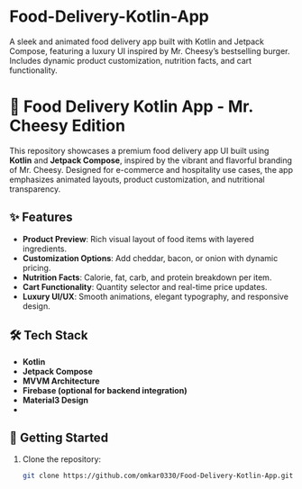 # Food-Delivery-Kotlin-App
A sleek and animated food delivery app built with Kotlin and Jetpack Compose, featuring a luxury UI inspired by Mr. Cheesy’s bestselling burger. Includes dynamic product customization, nutrition facts, and cart functionality.
# 🍔 Food Delivery Kotlin App - Mr. Cheesy Edition

This repository showcases a premium food delivery app UI built using **Kotlin** and **Jetpack Compose**, inspired by the vibrant and flavorful branding of Mr. Cheesy. Designed for e-commerce and hospitality use cases, the app emphasizes animated layouts, product customization, and nutritional transparency.

## ✨ Features

- **Product Preview**: Rich visual layout of food items with layered ingredients.
- **Customization Options**: Add cheddar, bacon, or onion with dynamic pricing.
- **Nutrition Facts**: Calorie, fat, carb, and protein breakdown per item.
- **Cart Functionality**: Quantity selector and real-time price updates.
- **Luxury UI/UX**: Smooth animations, elegant typography, and responsive design.

## 🛠️ Tech Stack

- **Kotlin**
- **Jetpack Compose**
- **MVVM Architecture**
- **Firebase (optional for backend integration)**
- **Material3 Design**
- 
## 🚀 Getting Started

1. Clone the repository:
   ```bash
   git clone https://github.com/omkar0330/Food-Delivery-Kotlin-App.git
